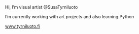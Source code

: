 Hi, I’m visual artist @SusaTyrniluoto

I’m currently working with art projects and also learning Python

www.tyrniluoto.fi

<!---
SusaTyrniluoto/SusaTyrniluoto is a ✨ special ✨ repository because its `README.md` (this file) appears on your GitHub profile.
You can click the Preview link to take a look at your changes.
--->
